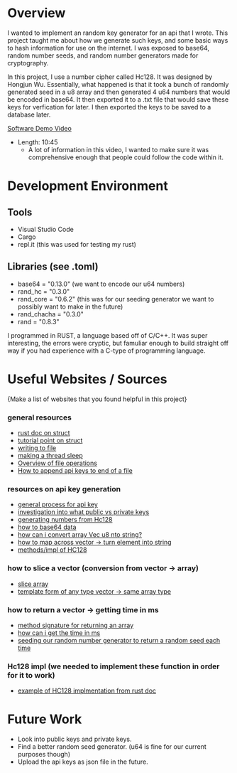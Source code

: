 # Overview

I wanted to implement an random key generator for an api that I wrote. 
This project taught me about how we generate such keys, and some basic ways
to hash information for use on the internet. I was exposed to base64,
random number seeds, and random number generators made for cryptography.

In this project, I use a number cipher called Hc128. It was designed by
Hongjun Wu. Essentially, what happened is that it took a bunch of
randomly generated seed in a u8 array and then generated 4 u64 numbers
that would be encoded in base64. It then exported it to a .txt file that
would save these keys for verfication for later. I then exported the
keys to be saved to a database later. 


[Software Demo Video](https://youtu.be/Cqx4-DbuuS0)
* Length: 10:45 
  * A lot of information in this video, I wanted to make sure it was comprehensive enough that people could follow the code within it.    

# Development Environment

## Tools
* Visual Studio Code
* Cargo
* repl.it (this was used for testing my rust)

## Libraries (see .toml) 
* base64 = "0.13.0" (we want to encode our u64 numbers)
* rand_hc = "0.3.0"
* rand_core = "0.6.2" (this was for our seeding generator we want to possibly want to make in the future)
* rand_chacha = "0.3.0"
* rand = "0.8.3" 

I programmed in RUST, a language based off of C/C++. It was super interesting, the errors were
cryptic, but famuliar enough to build straight off way if you had experience with a C-type
of programming language. 

# Useful Websites / Sources

{Make a list of websites that you found helpful in this project}

### general resources 
* [rust doc on struct](https://doc.rust-lang.org/rust-by-example/std/vec.html)
* [tutorial point on struct](https://www.tutorialspoint.com/rust/rust_structure.htm)
* [writing to file](https://doc.rust-lang.org/std/fs/struct.File.html)
* [making a thread sleep](https://stackoverflow.com/questions/28952938/how-can-i-put-the-current-thread-to-sleep)
* [Overview of file operations](https://www.tutorialspoint.com/rust/rust_file_input_output.htm)
* [How to append api keys to end of a file](https://stackoverflow.com/questions/30684624/what-is-the-best-variant-for-appending-a-new-line-in-a-text-file)

### resources on api key generation
* [general process for api key](https://stackoverflow.com/questions/14412132/whats-the-best-approach-for-generating-a-new-api-key)
* [investigation into what public vs private keys](https://stackoverflow.com/questions/55009503/how-services-generate-and-use-public-and-secret-api-keys/61301438#61301438)
* [generating numbers from Hc128](https://stackoverflow.com/questions/62923895/how-do-i-generate-random-numbers-using-hc-128-in-rust)
* [how to base64 data](https://crates.io/crates/base64)
* [how can i convert array Vec u8 nto string?](https://stackoverflow.com/questions/58051863/convert-u8-array-to-base64-string-in-rust)
* [how to map across vector -> turn element into string](https://users.rust-lang.org/t/how-do-i-convert-vec-of-i32-to-string/18669/10)
* [methods/impl of HC128](https://rust-random.github.io/rand/rand_hc/struct.Hc128Rng.html)

### how to slice a vector (conversion from vector -> array)
* [slice array](https://stackoverflow.com/questions/25428920/how-to-get-a-slice-as-an-array-in-rust)
* [template form of any type vector -> same array type](https://users.rust-lang.org/t/convert-vec-to-array-with-tryfrom/50727)

### how to return a vector -> getting time in ms
* [method signature for returning an array](https://users.rust-lang.org/t/how-can-i-return-vec-from-function/34405)
* [how can i get the time in ms](https://stackoverflow.com/questions/26593387/how-can-i-get-the-current-time-in-milliseconds)
* [seeding our random number generator to return a random seed each time](https://stackoverflow.com/questions/59020767/how-can-i-input-an-integer-seed-for-producing-random-numbers-using-the-rand-crat)

### Hc128 impl (we needed to implement these function in order for it to work)

* [example of HC128 implmentation from rust doc](https://docs.rs/rand/0.5.0/src/rand/prng/hc128.rs.html#70)
# Future Work

* Look into public keys and private keys.
* Find a better random seed generator. (u64 is fine for our current purposes though)
* Upload the api keys as json file in the future.
